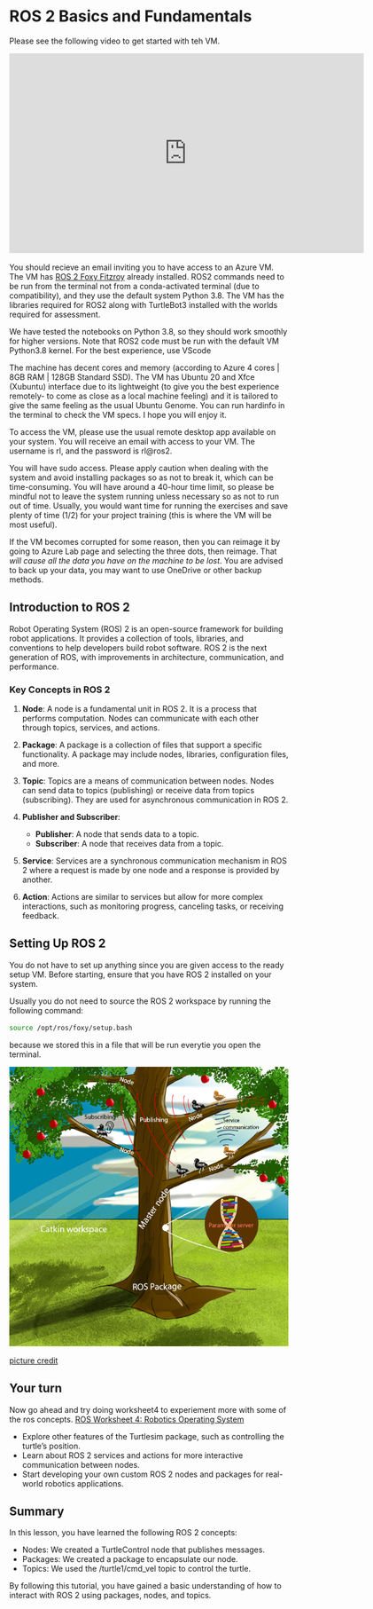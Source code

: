 # ROS 2 Basics and Fundamentals


Please see the following video to get started with teh VM. 

<iframe src="https://leeds365-my.sharepoint.com/personal/scsaalt_leeds_ac_uk/_layouts/15/embed.aspx?UniqueId=f52d3061-e7ab-4c0f-9e5d-04dbd2e3bc95&embed=%7B%22ust%22%3Atrue%2C%22hv%22%3A%22CopyEmbedCode%22%7D&referrer=StreamWebApp&referrerScenario=EmbedDialog.Create" width="640" height="360" frameborder="0" scrolling="no" allowfullscreen title="1- Introduction to Azure VM.mkv"></iframe>


You should recieve an email inviting you to have access to an Azure VM. The VM has [ROS 2 Foxy Fitzroy](https://docs.ros.org/en/foxy/Installation.html) already installed. ROS2 commands need to be run from the terminal not from a conda-activated terminal (due to compatibility), and they use the default system Python 3.8. The VM has the libraries required for ROS2 along with TurtleBot3 installed with the worlds required for assessment.

We have tested the notebooks on Python 3.8, so they should work smoothly for higher versions.
Note that ROS2 code must be run with the default VM Python3.8 kernel. For the best experience, use VScode

The machine has decent cores and memory (according to Azure 4 cores | 8GB RAM | 128GB Standard SSD). The VM has Ubuntu 20 and Xfce (Xubuntu) interface due to its lightweight (to give you the best experience remotely- to come as close as a local machine feeling) and it is tailored to give the same feeling as the usual Ubuntu Genome. You can run hardinfo in the terminal to check the VM specs. I hope you will enjoy it. 

To access the VM, please use the usual remote desktop app available on your system. You will receive an email with access to your VM. The username is rl, and the password is rl@ros2. 


You will have sudo access. Please apply caution when dealing with the system and avoid installing packages so as not to break it, which can be time-consuming. You will have around a 40-hour time limit, so please be mindful not to leave the system running unless necessary so as not to run out of time. Usually, you would want time for running the exercises and save plenty of time (1/2) for your project training (this is where the VM will be most useful).

If the VM becomes corrupted for some reason, then you can reimage it by going to Azure Lab page and selecting the three dots, then reimage. That *will cause all the data you have on the machine to be lost*. You are advised to back up your data, you may want to use OneDrive or other backup methods.

## Introduction to ROS 2

Robot Operating System (ROS) 2 is an open-source framework for building robot applications. It provides a collection of tools, libraries, and conventions to help developers build robot software. ROS 2 is the next generation of ROS, with improvements in architecture, communication, and performance.

### Key Concepts in ROS 2

1. **Node**:
   A node is a fundamental unit in ROS 2. It is a process that performs computation. Nodes can communicate with each other through topics, services, and actions.

2. **Package**:
   A package is a collection of files that support a specific functionality. A package may include nodes, libraries, configuration files, and more.

3. **Topic**:
   Topics are a means of communication between nodes. Nodes can send data to topics (publishing) or receive data from topics (subscribing). They are used for asynchronous communication in ROS 2.

4. **Publisher and Subscriber**:
   - **Publisher**: A node that sends data to a topic.
   - **Subscriber**: A node that receives data from a topic.

5. **Service**:
   Services are a synchronous communication mechanism in ROS 2 where a request is made by one node and a response is provided by another.

6. **Action**:
   Actions are similar to services but allow for more complex interactions, such as monitoring progress, canceling tasks, or receiving feedback.


## Setting Up ROS 2
You do not have to set up anything since you are given access to the ready setup VM. Before starting, ensure that you have ROS 2 installed on your system. 
<!-- For installation instructions, visit the official ROS 2 documentation: [ROS 2 Installation](https://docs.ros.org/en/foxy/Installation.html). -->

Usually you do not need to source the ROS 2 workspace by running the following command:

```bash
source /opt/ros/foxy/setup.bash
```
because we stored this in a file that will be run everytie you open the terminal. 

![01-04.png](01-04.png)

[picture credit](https://ktiwari9.gitlab.io/ros101/JargonSection.html)


## Your turn

Now go ahead and try doing worksheet4 to experiement more with some of the ros concepts. [ROS Worksheet 4: Robotics Operating System](worksheet4.md)

- Explore other features of the Turtlesim package, such as controlling the turtle’s position.
- Learn about ROS 2 services and actions for more interactive communication between nodes.
- Start developing your own custom ROS 2 nodes and packages for real-world robotics applications.

## Summary
In this lesson, you have learned the following ROS 2 concepts:

- Nodes: We created a TurtleControl node that publishes messages.
- Packages: We created a package to encapsulate our node.
- Topics: We used the /turtle1/cmd_vel topic to control the turtle.

By following this tutorial, you have gained a basic understanding of how to interact with ROS 2 using packages, nodes, and topics. 
<!-- You can now explore more advanced ROS 2 concepts, such as services and actions, and create more complex robot applications. -->


